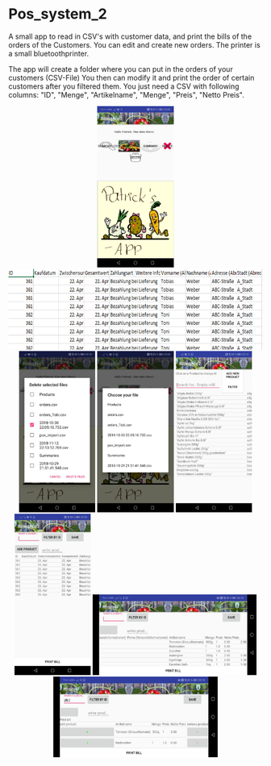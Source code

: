# Pos_system_2
A small app to read in CSV's with customer data, and print the bills of the orders of the Customers. You can edit and create new orders.
The printer is a small bluetoothprinter.

The app will create a folder where you can put in the orders of your customers (CSV-File)
You then can modify it and print the order of certain customers after you filtered them.
You just need a CSV with following columns:
"ID", "Menge", "Artikelname", "Menge", "Preis", "Netto Preis".


<p align="center">
  <img src="Readme_Res/1.jpeg" height="320px" title="Home Screen">
  <img src="Readme_Res/2.PNG" height="160px" title="Example Csv">
   <img src="Readme_Res/7.jpeg" height="320px" title="Delete Files Screen">
  <img src="Readme_Res/8.jpeg" height="320px" title="Choose CSV Screen">
  <img src="Readme_Res/3.jpeg" height="320px" title="Product Screen">
  <img src="Readme_Res/5.jpeg" height="320px" title="CSV Read1 Screen">
  <img src="Readme_Res/4.jpeg" height="160px" title="CSV Read2 Screen">
  <img src="Readme_Res/6.jpeg" height="160px" title="Filter By User Id Screen">
</p>
